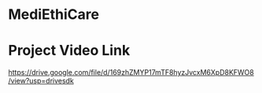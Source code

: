 # MediEthiCare
# Project Video Link
https://drive.google.com/file/d/169zhZMYP17mTF8hyzJvcxM6XpD8KFWO8/view?usp=drivesdk
